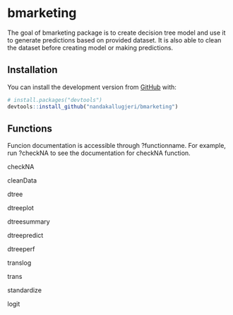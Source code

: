 
<!-- README.md is generated from README.Rmd. Please edit that file -->

# bmarketing

<!-- badges: start -->

<!-- badges: end -->

The goal of bmarketing package is to create decision tree model and use
it to generate predictions based on provided dataset. It is also able to
clean the dataset before creating model or making predictions.

## Installation

You can install the development version from
[GitHub](https://github.com/) with:

``` r
# install.packages("devtools")
devtools::install_github("nandakallugjeri/bmarketing")
```

## Functions

Funcion documentation is accessible through ?functionname. For example,
run ?checkNA to see the documentation for checkNA function.

checkNA

cleanData

dtree

dtreeplot

dtreesummary

dtreepredict

dtreeperf

translog

trans

standardize

logit
